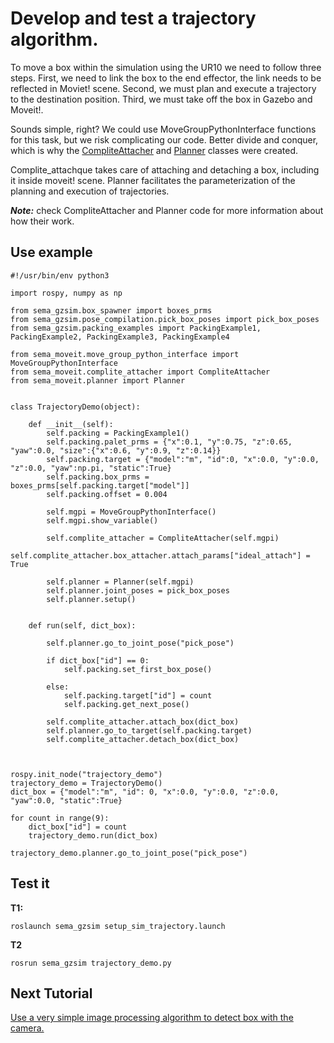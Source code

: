 # Develop and test a trajectory algorithm.

To move a box within the simulation using the UR10 we need to follow three steps. First, we need to link the box to the end effector, the link needs to be reflected in Moviet! scene. Second, we must plan and execute a trajectory to the destination position. Third, we must take off the box in Gazebo and Moveit!.

Sounds simple, right? We could use MoveGroupPythonInterface functions for this task, but we risk complicating our code. Better divide and conquer, which is why the [CompliteAttacher](https://github.com/MonkyDCristian/SEMA_Sim/blob/ROS-focus-develop/sema_ws/src/sema_moveit/src/sema_moveit/complite_attacher.py) and [Planner](https://github.com/MonkyDCristian/SEMA_Sim/blob/ROS-focus-develop/sema_ws/src/sema_moveit/src/sema_moveit/planner.py) classes were created.

Complite_attachque takes care of attaching and detaching a box, including it inside moveit! scene. Planner facilitates the parameterization of the planning and execution of trajectories. 

***Note:*** check CompliteAttacher and Planner code for more information about how their work.

## Use example
```
#!/usr/bin/env python3

import rospy, numpy as np

from sema_gzsim.box_spawner import boxes_prms
from sema_gzsim.pose_compilation.pick_box_poses import pick_box_poses
from sema_gzsim.packing_examples import PackingExample1, PackingExample2, PackingExample3, PackingExample4

from sema_moveit.move_group_python_interface import MoveGroupPythonInterface
from sema_moveit.complite_attacher import CompliteAttacher
from sema_moveit.planner import Planner


class TrajectoryDemo(object):
	
	def __init__(self):
		self.packing = PackingExample1()
		self.packing.palet_prms = {"x":0.1, "y":0.75, "z":0.65, "yaw":0.0, "size":{"x":0.6, "y":0.9, "z":0.14}}
		self.packing.target = {"model":"m", "id":0, "x":0.0, "y":0.0, "z":0.0, "yaw":np.pi, "static":True}
		self.packing.box_prms = boxes_prms[self.packing.target["model"]]
		self.packing.offset = 0.004

		self.mgpi = MoveGroupPythonInterface()
		self.mgpi.show_variable()

		self.complite_attacher = CompliteAttacher(self.mgpi)
		self.complite_attacher.box_attacher.attach_params["ideal_attach"] =  True

		self.planner = Planner(self.mgpi)
		self.planner.joint_poses = pick_box_poses
		self.planner.setup()


	def run(self, dict_box):
		
		self.planner.go_to_joint_pose("pick_pose")
		
		if dict_box["id"] == 0:
			self.packing.set_first_box_pose()
		
		else:
			self.packing.target["id"] = count
			self.packing.get_next_pose()

		self.complite_attacher.attach_box(dict_box)
		self.planner.go_to_target(self.packing.target)
		self.complite_attacher.detach_box(dict_box)
		


rospy.init_node("trajectory_demo")
trajectory_demo = TrajectoryDemo()
dict_box = {"model":"m", "id": 0, "x":0.0, "y":0.0, "z":0.0, "yaw":0.0, "static":True}

for count in range(9):
    dict_box["id"] = count
    trajectory_demo.run(dict_box)

trajectory_demo.planner.go_to_joint_pose("pick_pose")
```

## Test it
**T1:**
```
roslaunch sema_gzsim setup_sim_trajectory.launch
```
**T2**
```
rosrun sema_gzsim trajectory_demo.py 
```

## Next Tutorial 
[Use a very simple image processing algorithm to detect box with the camera.](https://github.com/MonkyDCristian/SEMA_Sim/blob/ROS-focus-develop/documentation/box_detector.md)
